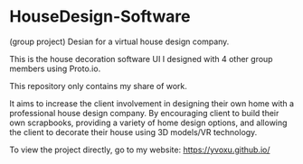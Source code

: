 # HouseDesign-Software
(group project) Desian for a virtual house design company.

This is the house decoration software UI I designed with 4 other group members using Proto.io.

This repository only contains my share of work.

It aims to increase the client involvement in designing their own home with a professional house design company. By encouraging client to build their own scrapbooks, providing a variety of home design options, and allowing the client to decorate their house using 3D models/VR technology.

To view the project directly, go to my website: https://yvoxu.github.io/
